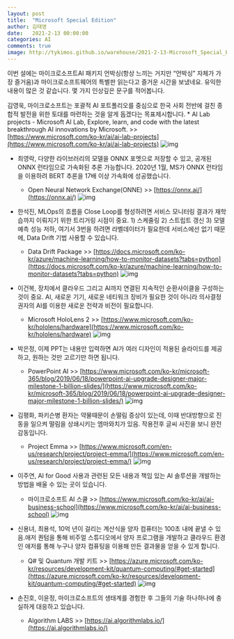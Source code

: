 ```yaml
---
layout: post
title:  "Microsoft Special Edition"
author: 김태영 
date:   2021-2-13 00:00:00
categories: AI
comments: true
image: http://tykimos.github.io/warehouse/2021-2-13-Microsoft_Special_Edition_Title_1.png
---
```


이번 설에는 마이크로소프트AI 패키지 언박싱(항상 느끼는 거지만 “언박싱” 자체가 가장 즐거움)과 마이크로소프트웨어의 특별판 읽는다고 즐거운 시간을 보냈네요. 유익한 내용이 많은 것 같습니다. 몇 가지 인상깊은 문구를 적어봅니다. 

김영욱, 마이크로소프트는 포괄적 AI 포트폴리오를 중심으로 한국 사회 전반에 걸친 종합적 발전을 위한 토대를 마련하는 것을 알게 돕겠다는 목표제시합니다.
    * AI Lab projects - Microsoft AI Lab, Explore, learn, and code with the latest breakthrough AI innovations by Microsoft. >> [https://www.microsoft.com/ko-kr/ai/ai-lab-projects](https://www.microsoft.com/ko-kr/ai/ai-lab-projects)
![img](http://tykimos.github.io/warehouse/2021-2-13-Microsoft_Special_Edition_Title_1.png)

- 최영락, 다양한 라이브러리의 모델을 ONNX 포멧으로 저장할 수 있고, 공개된 ONNX 런타임으로 가속화된 추론 가능합니다. 2020년 1월, MS가 ONNX 런타임을 이용하려 BERT 추론을 17배 이상 가속화에 성공했습니다.
    * Open Neural Network Exchange(ONNE) >> [https://onnx.ai/](https://onnx.ai/)
![img](http://tykimos.github.io/warehouse/2021-2-13-Microsoft_Special_Edition_Title_2.png)

- 한석진, MLOps의 흐름을 Close Loop를 형성하려면 서비스 모니터링 결과가 재학습까지 이뤄지기 위한 트리거링 시점이 중요. 1) 스케줄링 2) 스트립트 갱신 3) 모델 예측 성능 저하, 여기서 3번을 하려면 라벨데이터가 필요한데 서비스에선 없기 때문에, Data Drift 기법 사용할 수 있습니다.
    * Data Drift Package >> [https://docs.microsoft.com/ko-kr/azure/machine-learning/how-to-monitor-datasets?tabs=python](https://docs.microsoft.com/ko-kr/azure/machine-learning/how-to-monitor-datasets?tabs=python)
![img](http://tykimos.github.io/warehouse/2021-2-13-Microsoft_Special_Edition_Title_3.png)

- 이건복, 장치에서 클라우드 그리고 AI까지 연결된 지속적인 순환사이클을 구성하는 것이 중요. AI, 새로운 기기, 새로운 네티워크 장비가 필요한 것이 아니라 의사결정권자의 AI를 이용한 새로운 전략과 비전이 필요합니다.
    * Microsoft HoloLens 2 >> [https://www.microsoft.com/ko-kr/hololens/hardware](https://www.microsoft.com/ko-kr/hololens/hardware)
![img](http://tykimos.github.io/warehouse/2021-2-13-Microsoft_Special_Edition_Title_4.png)

- 박은정, 이제 PPT는 내용만 입력하면 AI가 여러 디자인이 적용된 슬라이드를 제공하고, 원하는 것만 고르기만 하면 됩니다.
    * PowerPoint AI >> [https://www.microsoft.com/ko-kr/microsoft-365/blog/2019/06/18/powerpoint-ai-upgrade-designer-major-milestone-1-billion-slides/](https://www.microsoft.com/ko-kr/microsoft-365/blog/2019/06/18/powerpoint-ai-upgrade-designer-major-milestone-1-billion-slides/)
![img](http://tykimos.github.io/warehouse/2021-2-13-Microsoft_Special_Edition_Title_5.png)

- 김평화, 파키슨병 환자는 약물때문이 손떨림 증상이 있는데, 이때 반대방향으로 진동을 일으켜 떨림을 상쇄시키는 엠마와치가 있음. 작용전후 글씨 사진을 보니 완전 감동입니다.
    * Project Emma >> [https://www.microsoft.com/en-us/research/project/project-emma/](https://www.microsoft.com/en-us/research/project/project-emma/)
![img](http://tykimos.github.io/warehouse/2021-2-13-Microsoft_Special_Edition_Title_6.png)
- 이주연, AI for Good 사용과 관련된 모든 내용과 책임 있는 AI 솔루션을 개발하는 방법을 배울 수 있는 곳이 있습니다. 
    * 마이크로소프트 AI 스쿨 >> [https://www.microsoft.com/ko-kr/ai/ai-business-school](https://www.microsoft.com/ko-kr/ai/ai-business-school)
![img](http://tykimos.github.io/warehouse/2021-2-13-Microsoft_Special_Edition_Title_7.png)    
- 신용녀, 최용석, 10억 년이 걸리는 계산식을 양자 컴퓨터는 100초 내에 끝낼 수 있음.애저 퀀텀을 통해 비주얼 스튜디오에서 양자 프로그램을 개발하고 클라우드 환경인 애저를 통해 누구나 양자 컴퓨팅을 이용해 만든 결과물을 얻을 수 있게 합니다.
    * Q# 및 Quantum 개발 키트 >> [https://azure.microsoft.com/ko-kr/resources/development-kit/quantum-computing/#get-started](https://azure.microsoft.com/ko-kr/resources/development-kit/quantum-computing/#get-started)
![img](http://tykimos.github.io/warehouse/2021-2-13-Microsoft_Special_Edition_Title_7.png)        
- 손진호, 이윤정, 마이크로소프트의 생태계를 경험한 후 그들의 기술 하나하나에 충실하게 대응하고 있습니다.
    * Algorithm LABS >> [https://ai.algorithmlabs.io/](https://ai.algorithmlabs.io/)